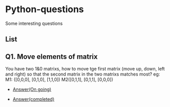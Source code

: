 # Python-questions
Some interesting questions 

## List
## Q1. Move elements of matrix
You have two 1&0 matrixs, how to move tge first matrix (move up, down, left and right) so that
the second matrix in the two matrixs matches most?
eg: M1: ([0,0,0], [0,1,0], [1,1,0])  M2([0,1,1], [0,1,1], [0,0,0])

+ [Answer(On going)](https://github.com/Wan-Yifei/Python-questions/blob/master/move%20the%20matrix.py)

+ [Answer(completed)](https://github.com/Wan-Yifei/Python-questions/blob/pathway/move%20the%20matrix.py)

